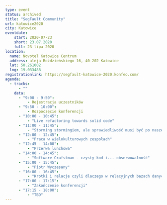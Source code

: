 ```yaml
---
type: event
status: archived
title: "SegFault Community"
url: katowice2020
city: Katowice
eventdate:
    start: 2020-07-23
    short: 23.07.2020
    full: 23 lipa 2020
location:
  name: Novotel Katowice Centrum
  address: aleja Roździeńskiego 16, 40-202 Katowice
  lat: 50.261002
  lng: 19.033488
registrationlink: https://segfault-katowice-2020.konfeo.com/
agenda:
  - tracks:
      - ""
    data:
      - "9:00 - 9:50":
          - Rejestracja uczestników
      - "9:50 - 10:00":
          - Rozpoczęcie konferencji
      - "10:00 - 10:45":
          - "Live refactoring towards solid code"
      - "11:00 - 11:45":
          - "Storming stormingiem, ale sprawiedliwość musi być po naszej stronie"
      - "12:00 - 12:45":
          - "Praca w wielokulturowych zespołach"
      - "12:45 - 14:00":
          - "Przerwa lunchowa"
      - "14:00 - 14:45":
          - "Software Crafstman - czysty kod i... obserwowalność"
      - "15:00 - 15:45":
          - "Piotr Wyczesany"
      - "16:00 - 16:45":
          - "Krotki i relacje czyli dlaczego w relacyjnych bazach danych nie ma tabel a SQL kłamie."
      - "17:00 - 17:15":
          - "Zakończenie konferencji"
      - "17:15 - 18:00":
          - "TBD"
---
```

